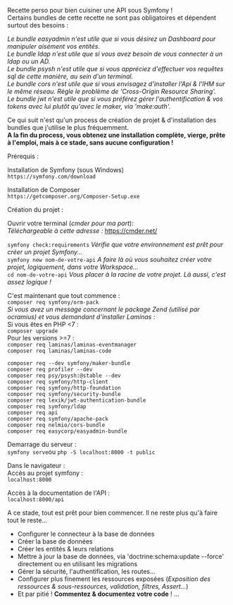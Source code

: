 Recette perso pour bien cuisiner une API sous Symfony !<br>
Certains bundles de cette recette ne sont pas obligatoires et dépendent surtout des besoins :

<i>Le bundle easyadmin n'est utile que si vous désirez un Dashboard pour manipuler aisément vos entités.</br>
Le bundle ldap n'est utile que si vous avez besoin de vous connecter à un ldap ou un AD.</br>
Le bundle psysh n'est utile que si vous appréciez d'effectuer vos requêtes sql de cette manière, au sein d'un terminal.</br>
Le bundle cors n'est utile que si vous envisagez d'installer l'Api & l'IHM sur le même réseau. Règle le problème de 'Cross-Origin Resource Sharing'.</br>
Le bundle jwt n'est utile que si vous préférez gérer l'authentification & vos tokens avec lui plutôt qu'avec le maker, via 'make:auth'.</br></i>


Ce qui suit n'est qu'un process de création de projet & d'installation des bundles que j'utilise le plus fréquemment.<br>
<b>A la fin du process, vous obtenez une installation complète, vierge, prête à l'emploi, mais à ce stade, sans aucune configuration !</b>

Prérequis :

Installation de Symfony (sous Windows)</br>
  `https://symfony.com/download`

Installation de Composer</br>
  `https://getcomposer.org/Composer-Setup.exe`

Création du projet :

Ouvrir votre terminal (<i>cmder pour ma part</i>):<br>
<i>Téléchargeable à cette adresse :</i> https://cmder.net/

`symfony check:requirements` <i>Vérifie que votre environnement est prêt pour créer un projet Symfony...</i><br>
`symfony new nom-de-votre-api` <i>A faire là où vous souhaitez créer votre projet, logiquement, dans votre Workspace...</i><br>
`cd nom-de-votre-api` <i>Vous placer à la racine de votre projet. Là aussi, c'est assez logique !</i><br>

C'est maintenant que tout commence :<br>
`composer req symfony/orm-pack`<br>
  <i>Si vous avez un message concernant le package Zend (utilisé par ocramius) et vous demandant d'installer Laminas</i> :<br>
    Si vous êtes en PHP <7 :<br>
      `composer upgrade`<br>
    Pour les versions >=7 : <br>
      `composer req laminas/laminas-eventmanager`<br>
      `composer req laminas/laminas-code`<br>

`composer req --dev symfony/maker-bundle`<br>
`composer req profiler --dev`<br>
`composer req psy/psysh:@stable --dev`<br>
`composer req symfony/http-client`<br>
`composer req symfony/http-foundation`<br>
`composer req symfony/security-bundle`<br>
`composer req lexik/jwt-authentication-bundle`<br>
`composer req symfony/ldap`<br>
`composer req api`<br>
`composer req symfony/apache-pack`<br>
`composer req nelmio/cors-bundle`<br>
`composer req easycorp/easyadmin-bundle`

Demarrage du serveur :</br>
`symfony serve`ou `php -S localhost:8000 -t public`

Dans le navigateur :</br>
  Accès au projet symfony :</br>
    `localhost:8000`

  Accès à la documentation de l'API :</br>
    `localhost:8000/api`
    
A ce stade, tout est prêt pour bien commencer. Il ne reste plus qu'à faire tout le reste...</br>
  - Configurer le connecteur à la base de données</br>
  - Créer la base de données</br>
  - Créer les entités & leurs relations</br>
  - Mettre à jour la base de données, via 'doctrine:schema:update --force' directement ou en utilisant les migrations</br>
  - Gérer la sécurité, l'authentification, les routes... </br>
  - Configurer plus finement les ressources exposées (<i>Exposition des ressources & sous-ressources, validation, filtres, Assert...</i>)</br>
  - Et par pitié ! <b>Commentez & documentez votre code</b> !
  ...
